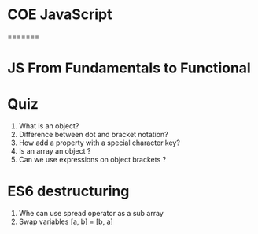 
# COE JavaScript
=======
# JS From Fundamentals to Functional


# Quiz

1. What is an object?
2. Difference between dot and bracket notation?
3. How add a property with a special character key?
4. Is an array an object ?
5. Can we use expressions on object brackets ?

# ES6 destructuring

1. Whe can use spread operator as a sub array
2. Swap variables [a, b] = [b, a]

